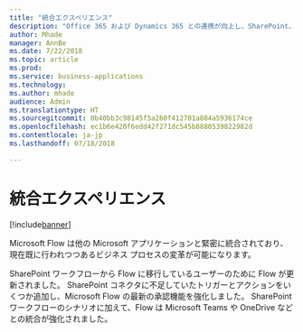 ```yaml
---
title: "統合エクスペリエンス"
description: "Office 365 および Dynamics 365 との連携が向上し、SharePoint、チーム、Excel などに統合エクスペリエンスが提供されます。"
author: Mhade
manager: AnnBe
ms.date: 7/22/2018
ms.topic: article
ms.prod: 
ms.service: business-applications
ms.technology: 
ms.author: mhade
audience: Admin
ms.translationtype: HT
ms.sourcegitcommit: 0b40bb3c98145f5a260f412701a884a5936174ce
ms.openlocfilehash: ec1b6e420f6edd42f271dc545b8880539822982d
ms.contentlocale: ja-jp
ms.lasthandoff: 07/18/2018

---
```

# <a name="integrated-experiences"></a>統合エクスペリエンス


[!include[banner](../../includes/banner.md)]

Microsoft Flow は他の Microsoft アプリケーションと緊密に統合されており、現在既に行われつつあるビジネス プロセスの変革が可能になります。

SharePoint ワークフローから Flow に移行しているユーザーのために Flow が更新されました。 SharePoint コネクタに不足していたトリガーとアクションをいくつか追加し、Microsoft Flow の最新の承認機能を強化しました。 SharePoint ワークフローのシナリオに加えて、Flow は Microsoft Teams や OneDrive などとの統合が強化されました。

